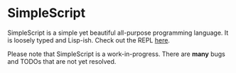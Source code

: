 # SimpleScript
SimpleScript is a simple yet beautiful all-purpose programming language. It is loosely typed and Lisp-ish.
Check out the REPL [here](http://tsprograms.github.io/simplescript/ "The SimpleScript REPL").

Please note that SimpleScript is a work-in-progress. There are **many** bugs and TODOs that are not yet resolved.
